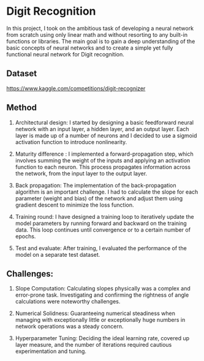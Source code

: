 
# Digit Recognition

In this project, I took on the ambitious task of developing a neural network from scratch using only linear math and without resorting to any built-in functions or libraries. The main goal is to gain a deep understanding of the basic concepts of neural networks and to create a simple yet fully functional neural network for Digit recognition.


## Dataset

https://www.kaggle.com/competitions/digit-recognizer


## Method

1. Architectural design: 
I started by designing a basic feedforward neural network with an input layer, a hidden layer, and an output layer. Each layer is made up of a number of neurons and I decided to use a sigmoid activation function to introduce nonlinearity. 

2. Maturity difference :
 I implemented a forward-propagation step, which involves summing the weight of the inputs and applying an activation function to each neuron. This process propagates information across the network, from the input layer to the output layer. 

3. Back propagation: 
The implementation of the back-propagation algorithm is an important challenge. I had to calculate the slope for each parameter (weight and bias) of the network and adjust them using gradient descent to minimize the loss function. 

4. Training round: 
I have designed a training loop to iteratively update the model parameters by running forward and backward on the training data. This loop continues until convergence or to a certain number of epochs. 

5. Test and evaluate: 
After training, I evaluated the performance of the model on a separate test dataset.
    
## Challenges:

1. Slope Computation:
Calculating slopes physically was a complex and error-prone task. Investigating and confirming the rightness of angle calculations were noteworthy challenges.

2. Numerical Solidness:
Guaranteeing numerical steadiness when managing with exceptionally little or exceptionally huge numbers in network operations was a steady concern.

3. Hyperparameter Tuning:
Deciding the ideal learning rate, covered up layer measure, and the number of iterations required cautious experimentation and tuning.

